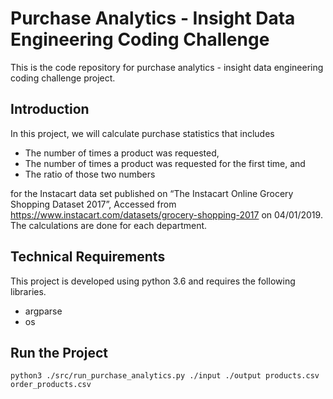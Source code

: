 # Purchase Analytics - Insight Data Engineering Coding Challenge
This is the code repository for purchase analytics - insight data engineering coding challenge project.

## Introduction
In this project, we will calculate purchase statistics that includes
- The number of times a product was requested, 
- The number of times a product was requested for the first time, and
- The ratio of those two numbers 

for the Instacart data set published on “The Instacart Online Grocery Shopping Dataset 2017”, Accessed from https://www.instacart.com/datasets/grocery-shopping-2017 on 04/01/2019. The calculations are done for each department. 


## Technical Requirements
This project is developed using python 3.6 and requires the following libraries.

- argparse
- os

## Run the Project

```python3 ./src/run_purchase_analytics.py ./input ./output products.csv order_products.csv```

